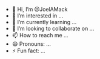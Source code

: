 - 👋 Hi, I’m @JoelAMack
- 👀 I’m interested in ...
- 🌱 I’m currently learning ...
- 💞️ I’m looking to collaborate on ...
- 📫 How to reach me ...
- 😄 Pronouns: ...
- ⚡ Fun fact: ...

<!---
JoelAMack/JoelAMack is a ✨ special ✨ repository because its `README.md` (this file) appears on your GitHub profile.
You can click the Preview link to take a look at your changes.
--->
